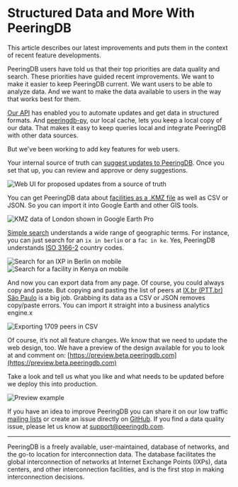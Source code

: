 # Structured Data and More With PeeringDB

This article describes our latest improvements and puts them in the context of recent feature developments.

PeeringDB users have told us that their top priorities are data quality and search. These priorities have guided recent improvements. We want to make it easier to keep PeeringDB current. We want users to be able to analyze data. And we want to make the data available to users in the way that works best for them.

[Our API](/api_specs/) has enabled you to automate updates and get data in structured formats. And [peeringdb-py](/howto/peeringdb-py/), our local cache, lets you keep a local copy of our data. That makes it easy to keep queries local and integrate PeeringDB with other data sources.

But we've been working to add key features for web users.

Your internal source of truth can [suggest updates to PeeringDB](/blog/updates_from_an_internal_source_of_truth/). Once you set that up, you can review and approve or deny suggestions.

![Web UI for proposed updates from a source of truth](images/peeringdb_suggestion_approval_interface.png)

You can get PeeringDB data about [facilities as a .KMZ file](/blog/peeringdb_map_with_kmz/) as well as CSV or JSON. So you can import it into Google Earth and other GIS tools.

![KMZ data of London shown in Google Earth Pro](images/kmz_london_showing_data_box.png)

[Simple search](/blog/better_search_and_export/) understands a wide range of geographic terms. For instance, you can just search for an `ix in berlin` or a `fac in ke`. Yes, PeeringDB understands [ISO 3166-2](https://www.iso.org/obp/ui/#search) country codes.

![Search for an IXP in Berlin on mobile](images/ix_in_berlin.PNG) ![Search for a facility in Kenya on mobile](images/fac_in_ke.PNG)

And now you can export data from any page. Of course, you could always copy and paste. But copying and pasting the list of peers at [IX.br (PTT.br) São Paulo](https://www.peeringdb.com/ix/2086) is a big job. Grabbing its data as a CSV or JSON removes copy/paste errors. You can import it straight into a business analytics engine.x

![Exporting 1709 peers in CSV](images/export_ix_br_peers.png)

Of course, it’s not all feature changes. We know that we need to update the web design, too. We have a preview of the design available for you to look at and comment on: [https://preview.beta.peeringdb.com](https://preview.beta.peeringdb.com)

Take a look and tell us what you like and what needs to be updated before we deploy this into production.

![Preview example](images/preview_example.png)

If you have an idea to improve PeeringDB you can share it on our low traffic [mailing lists](https://docs.peeringdb.com/#mailing-lists) or create an issue directly on [GitHub](https://github.com/peeringdb/peeringdb/issues). If you find a data quality issue, please let us know at [support@peeringdb.com](mailto:support@peeringdb.com).

--- 

PeeringDB is a freely available, user-maintained, database of networks, and the go-to location for interconnection data. The database facilitates the global interconnection of networks at Internet Exchange Points (IXPs), data centers, and other interconnection facilities, and is the first stop in making interconnection decisions.
